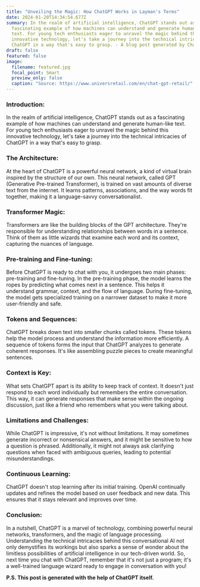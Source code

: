 ```yaml
---
title: "Unveiling the Magic: How ChatGPT Works in Layman's Terms"
date: 2024-01-20T14:34:54.677Z
summary: In the realm of artificial intelligence, ChatGPT stands out as a
  fascinating example of how machines can understand and generate human-like
  text. For young tech enthusiasts eager to unravel the magic behind this
  innovative technology, let's take a journey into the technical intricacies of
  ChatGPT in a way that's easy to grasp. - A blog post generated by ChatGPT
draft: false
featured: false
image:
  filename: featured.jpg
  focal_point: Smart
  preview_only: false
  caption: "Source: https://www.universretail.com/en/chat-gpt-retail/"
---
```

### Introduction:

In the realm of artificial intelligence, ChatGPT stands out as a fascinating example of how machines can understand and generate human-like text. For young tech enthusiasts eager to unravel the magic behind this innovative technology, let's take a journey into the technical intricacies of ChatGPT in a way that's easy to grasp.

### The Architecture:

At the heart of ChatGPT is a powerful neural network, a kind of virtual brain inspired by the structure of our own. This neural network, called GPT (Generative Pre-trained Transformer), is trained on vast amounts of diverse text from the internet. It learns patterns, associations, and the way words fit together, making it a language-savvy conversationalist.

### Transformer Magic:

Transformers are like the building blocks of the GPT architecture. They're responsible for understanding relationships between words in a sentence. Think of them as little wizards that examine each word and its context, capturing the nuances of language.

### Pre-training and Fine-tuning:

Before ChatGPT is ready to chat with you, it undergoes two main phases: pre-training and fine-tuning. In the pre-training phase, the model learns the ropes by predicting what comes next in a sentence. This helps it understand grammar, context, and the flow of language. During fine-tuning, the model gets specialized training on a narrower dataset to make it more user-friendly and safe.

### Tokens and Sequences:

ChatGPT breaks down text into smaller chunks called tokens. These tokens help the model process and understand the information more efficiently. A sequence of tokens forms the input that ChatGPT analyzes to generate coherent responses. It's like assembling puzzle pieces to create meaningful sentences.

### Context is Key:

What sets ChatGPT apart is its ability to keep track of context. It doesn't just respond to each word individually but remembers the entire conversation. This way, it can generate responses that make sense within the ongoing discussion, just like a friend who remembers what you were talking about.

### Limitations and Challenges:

While ChatGPT is impressive, it's not without limitations. It may sometimes generate incorrect or nonsensical answers, and it might be sensitive to how a question is phrased. Additionally, it might not always ask clarifying questions when faced with ambiguous queries, leading to potential misunderstandings.

### Continuous Learning:

ChatGPT doesn't stop learning after its initial training. OpenAI continually updates and refines the model based on user feedback and new data. This ensures that it stays relevant and improves over time.

### Conclusion:

In a nutshell, ChatGPT is a marvel of technology, combining powerful neural networks, transformers, and the magic of language processing. Understanding the technical intricacies behind this conversational AI not only demystifies its workings but also sparks a sense of wonder about the limitless possibilities of artificial intelligence in our tech-driven world. So, next time you chat with ChatGPT, remember that it's not just a program; it's a well-trained language wizard ready to engage in conversation with you!

**P.S. This post is generated with the help of ChatGPT itself.**